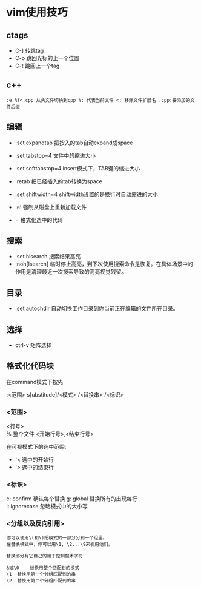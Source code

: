 # vim使用技巧

## ctags

* C-] 转跳tag
* C-o 跳回光标的上一个位置
* C-t 跳回上一个tag
	
## c++ 

	:e %f<.cpp 从头文件切换到cpp %: 代表当前文件 <: 移除文件扩展名 .cpp:要添加的文件后缀


## 编辑

* :set expandtab	把按入的tab自动expand成space
* :set tabstop=4	文件中的缩进大小
* :set softtabstop=4 	insert模式下，TAB键的缩进大小
* :retab		把已经插入的tab转换为space
* :set shiftwidth=4	shiftwidth设置的是换行时自动缩进的大小

* :e!			强制从磁盘上重新加载文件
* =	 		格式化选中的代码

## 搜索

* :set hlsearch		搜索结果高亮
* :noh[lsearch]		临时停止高亮，到下次使用搜索命令是恢复。在具体场景中的作用是清理最近一次搜索导致的高亮视觉残留。
## 目录
* :set autochdir	自动切换工作目录到你当前正在编辑的文件所在目录。


## 选择

* ctrl-v 		矩阵选择


## 格式化代码块

在command模式下按先
	
:<范围> s[ubstitude]/<模式> /<替换串> /<标识>

### <范围>
	
<行号>	
%			整个文件
<开始行号>,<结束行号>	
	
在可视模式下的选中范围:

* '<	选中的开始行
* '>	选中的结束行


### <标识>

c: confirm 	确认每个替换
g: global	替换所有的出现每行		
i: ignorecase	忽略模式中的大小写

### <分组以及反向引用>

	你可以使用\(和\)把模式的一部分分到一个组里。
	在替换模式中，你可以用\1, \2...\9来引用他们。

	替换部分有它自己的用于控制魔术字符 

	&或\0	替换用整个匹配到的模式
	\1	替换用第一个分组匹配到的串
	\2	替换用第二个分组匹配到的串




